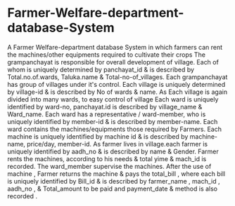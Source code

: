 # Farmer-Welfare-department-database-System
A Farmer Welfare-department database System in which farmers can rent the machines/other equipments required to cultivate their crops
The grampanchayat is responsible for overall development of village. Each of whom is uniquely determined by panchayat_id & is described by Total.no.of.wards, Taluka.name & Total-no-of_villages.
Each grampanchayat has group of villages under it's control. Each village is uniquely determined by village-id & is described by No of wards & name.
As Each village is again divided into many wards, to easy control of village Each ward is uniquely identified by ward-no, panchayat.id is described by village_name & Ward_name.
Each ward has a representative / ward-member, who is uniquely identified by member-id & is described by member-name.
Each ward contains the machines/equipments those required by Farmers. Each machine is uniquely identified by machine id & is described by machine-name, price/day, member-id.
As farmer lives in village.each farmer is uniquely identified by aadh_no & is described by name & Gender.
Farmer rents the machines, according to his needs & total yime & mach_id is recorded.
The ward_member supervise the machines.
After the use of machine , Farmer returns the machine & pays the total_bill , where each bill is uniquely identified by Bill_id & is described by farmer_name , mach_id , aadh_no , & Total_amount to be paid and  payment_date & method is also recorded .
